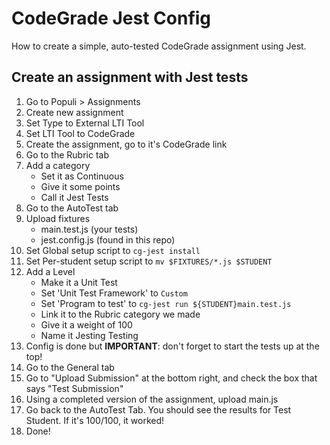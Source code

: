 # CodeGrade Jest Config

How to create a simple, auto-tested CodeGrade assignment using Jest.

## Create an assignment with Jest tests

1. Go to Populi > Assignments
2. Create new assignment
3. Set Type to External LTI Tool
4. Set LTI Tool to CodeGrade
5. Create the assignment, go to it's CodeGrade link
6. Go to the Rubric tab
7. Add a category
    * Set it as Continuous
    * Give it some points
    * Call it Jest Tests
9. Go to the AutoTest tab
10. Upload fixtures
    * main.test.js (your tests)
    * jest.config.js (found in this repo)
11. Set Global setup script to `cg-jest install`
12. Set Per-student setup script to `mv $FIXTURES/*.js $STUDENT`
13. Add a Level
    * Make it a Unit Test
    * Set 'Unit Test Framework' to `Custom`
    * Set 'Program to test' to `cg-jest run ${STUDENT}main.test.js`
    * Link it to the Rubric category we made
    * Give it a weight of 100
    * Name it Jesting Testing
14. Config is done but **IMPORTANT**: don't forget to start the tests up at the top!
15. Go to the General tab
16. Go to "Upload Submission" at the bottom right, and check the box that says "Test Submission"
17. Using a completed version of the assignment, upload main.js
18. Go back to the AutoTest Tab. You should see the results for Test Student. If it's 100/100, it worked!
19. Done!
